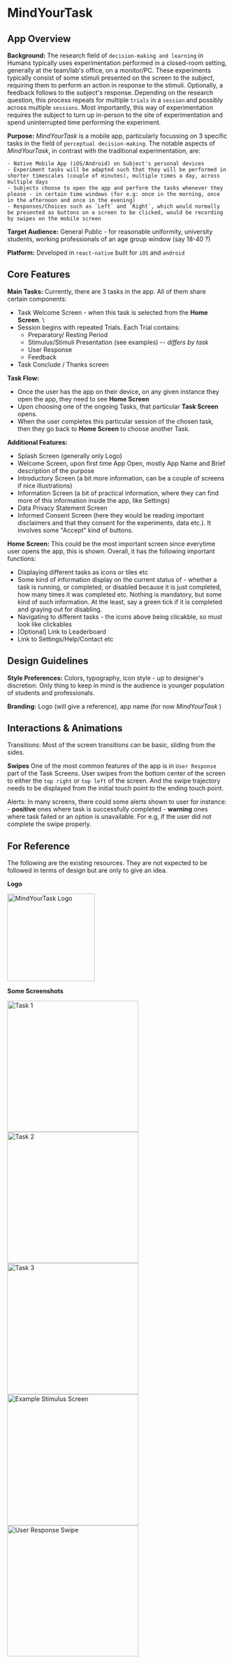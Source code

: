# MindYourTask

## App Overview

**Background:** The research field of `decision-making and learning` in Humans typically uses experimentation performed in a closed-room setting, generally at the team/lab's office, on a monitor/PC.
These experiments typically consist of some stimuli presented on the screen to the subject, requiring them to perform an action in response to the stimuli. 
Optionally, a feedback follows to the subject's response. Depending on the research question, this process repeats for multiple `trials` in a `session` and possibly across multiple `sessions`.
Most importantly, this way of experimentation requires the subject to turn up in-person to the site of experimentation and spend uninterrupted time performing the experiment.

**Purpose:** *MindYourTask* is a mobile app, particularly focussing on 3 specific tasks in the field of `perceptual decision-making`.
The notable aspects of *MindYourTask*, in contrast with the traditional experimentation, are:

    - Native Mobile App (iOS/Android) on Subject's personal devices
    - Experiment tasks will be adapted such that they will be performed in shorter timescales (couple of minutes), multiple times a day, across multiple days
    - Subjects choose to open the app and perform the tasks whenever they please - in certain time windows (for e.g: once in the morning, once in the afternoon and once in the evening)
    - Responses/Choices such as `Left` and `Right`, which would normally be presented as buttons on a screen to be clicked, would be recording by swipes on the mobile screen


**Target Audience:** General Public - for reasonable uniformity, university students, working professionals of an age group window (say 18-40 ?)

**Platform:** Developed in `react-native` built for `iOS` and `android`

## Core Features

**Main Tasks:** Currently, there are 3 tasks in the app. All of them share certain components:
 - Task Welcome Screen - when this task is selected from the **Home Screen**. \
 - Session begins with repeated Trials. Each Trial contains:
    - Preparatory/ Resting Period
    - Stimulus/Stimuli Presentation (see examples) -- *differs by task*
    - User Response
    - Feedback
 - Task Conclude / Thanks screen

**Task Flow:** 

 - Once the user has the app on their device, on any given instance they open the app, they need to see **Home Screen**
 - Upon choosing one of the ongoing Tasks, that particular **Task Screen** opens.
 - When the user completes this particular session of the chosen task, then they go back to **Home Screen** to choose another Task.



**Additional Features:**

 - Splash Screen (generally only Logo) 
 - Welcome Screen, upon first time App Open, mostly App Name and Brief description of the purpose
 - Introductory Screen (a bit more information, can be a couple of screens if nice illustrations)
 - Information Screen (a bit of practical information, where they can find more of this information inside the app, like Settings) 
 - Data Privacy Statement Screen
 - Informed Consent Screen (here they would be reading important disclaimers and that they consent for the experiments, data etc.). It involves some "Accept" kind of buttons.


**Home Screen:** This could be the most important screen since everytime user opens the app, this is shown. Overall, it has the following important functions:

 - Displaying different tasks as icons or tiles etc
 - Some kind of information display on the current status of - whether a task is running, or completed, or disabled because it is just completed, how many times it was completed etc. Nothing is mandatory, but some kind of such information. At the least, say a green tick if it is completed and graying out for disabling. 
 - Navigating to different tasks - the icons above being clicakble, so must look like clickables
 - [Optional] Link to Leaderboard 
 - Link to Settings/Help/Contact etc

## Design Guidelines

**Style Preferences:** Colors, typography, icon style - up to designer's discretion. Only thing to keep in mind is the audience is younger population of students and professionals.

**Branding:** Logo (will give a reference), app name (for now *MindYourTask* )

## Interactions & Animations

Transitions: Most of the screen transitions can be basic, sliding from the sides.

**Swipes** One of the most common features of the app is in `User Response` part of the Task Screens. User swipes from the bottom center of the screen to either the `top right` or `top left` of the screen. And the swipe trajectory needs to be displayed from the initial touch point to the ending touch point. 

Alerts: In many screens, there could some alerts shown to user for instance:
    - **positive** ones where task is successfully completed
    - **warning** ones where task failed or an option is unavailable. For e.g, if the user did not complete the swipe properly. 

## For Reference

The following are the existing resources. They are not expected to be followed in terms of design but are only to give an idea.

**Logo**

<img src="assets/images/1.png" alt="MindYourTask Logo" height="200" width="200"/>

**Some Screenshots**

<img src="assets/images/2.png" alt="Task 1" width="300"/>
<img src="assets/images/3.png" alt="Task 2" width="300"/>
<img src="assets/images/4.png" alt="Task 3" width="300"/>

<img src="assets/images/5.png" alt="Example Stimulus Screen" width="300"/>

<img src="assets/images/6.png" alt="User Response Swipe" width="300"/>



